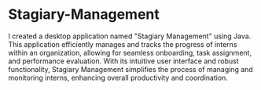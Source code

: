 # Stagiary-Management
 I created a desktop application named "Stagiary Management" using Java. 
 This application efficiently manages and tracks the progress of interns within an organization, allowing for seamless onboarding, task assignment, and performance evaluation. 
 With its intuitive user interface and robust functionality, Stagiary Management simplifies the process of managing and monitoring interns, enhancing overall productivity and coordination.
